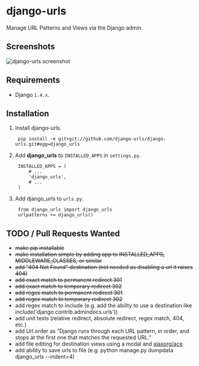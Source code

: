 django-urls
===========

Manage URL Patterns and Views via the Django admin.

## Screenshots

![django-urls screenshot](https://raw.github.com/django-urls/django-urls/master/screenshot.png "")

## Requirements

* Django `1.4.x`.

## Installation

1. Install django-urls.

        pip install -e git+git://github.com/django-urls/django-urls.git#egg=django_urls

2. Add **django_urls** to `INSTALLED_APPS` in `settings.py`.

        INSTALLED_APPS = (
            # ...
            'django_urls',
            # ...
        )

3. Add django_urls to `urls.py`.

        from django_urls import django_urls
        urlpatterns += django_urls()

## TODO / Pull Requests Wanted

- <del>make pip installable</del>
- <del>make installation simple by adding app to INSTALLED_APPS, MIDDLEWARE_CLASSES, or similar</del>
- <del>add "404 Not Found" destination (not needed as disabling a url it raises 404)</del>
- <del>add exact match to permanent redirect 301</del>
- <del>add exact match to temporary redirect 302</del>
- <del>add regex match to permanent redirect 301</del>
- <del>add regex match to temporary redirect 302</del>
- add regex match to include (e.g. add the ability to use a destination like include('django.contrib.admindocs.urls'))
- add unit tests (relative redirect, absolute redirect, regex match, 404, etc.)
- add Url.order as "Django runs through each URL pattern, in order, and stops at the first one that matches the requested URL."
- add file editing for destination views using a modal and [ajaxorg/ace](https://github.com/ajaxorg/ace)
- add ability to save urls to file (e.g. python manage.py dumpdata django_urls --indent=4)
